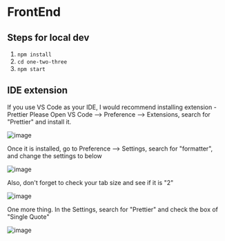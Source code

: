 # FrontEnd

## Steps for local dev

1. `npm install`
2. `cd one-two-three`
3. `npm start`

## IDE extension

If you use VS Code as your IDE, I would recommend installing extension - Prettier
Please Open VS Code --> Preference --> Extensions, search for "Prettier" and install it.

![image](https://user-images.githubusercontent.com/83547917/229648725-a21c25f4-c3f2-45eb-9a94-f1641b101d62.png)

Once it is installed, go to Preference --> Settings, search for "formatter", and change the settings to below

![image](https://user-images.githubusercontent.com/83547917/229648839-f131b1b6-2f60-468f-9b0d-b614c3501c8d.png)

Also, don't forget to check your tab size and see if it is "2"

![image](https://user-images.githubusercontent.com/83547917/229648867-da69348b-a8bb-4a14-bb34-a501457f83f9.png)

One more thing. In the Settings, search for "Prettier" and check the box of "Single Quote"

![image](https://user-images.githubusercontent.com/83547917/229648890-3059fae3-0d9a-40fd-b3de-82877223000e.png)

